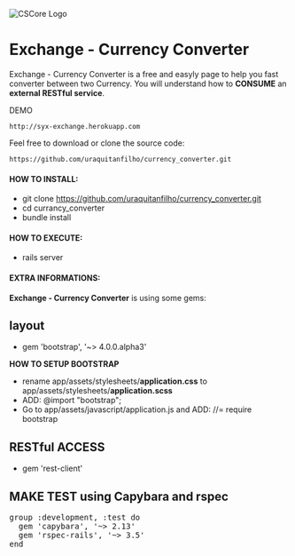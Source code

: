 ![CSCore Logo](http://www.syx.com.br/projetos/screenshot.png)


# Exchange - Currency Converter #

Exchange - Currency Converter is a free and easyly page to help you fast converter between two Currency.
You will understand how to **CONSUME** an **external RESTful service**.

DEMO

    http://syx-exchange.herokuapp.com

Feel free to download or clone the source code:

    https://github.com/uraquitanfilho/currency_converter.git


#### HOW TO INSTALL: ####
- git clone https://github.com/uraquitanfilho/currency_converter.git
- cd currancy_converter
- bundle install

#### HOW TO EXECUTE: ####
- rails server

#### EXTRA INFORMATIONS: ####
**Exchange - Currency Converter** is using some gems:

## layout ##
- gem 'bootstrap', '~> 4.0.0.alpha3'

**HOW TO SETUP BOOTSTRAP**
- rename app/assets/stylesheets/**application.css** to app/assets/stylesheets/**application.scss**
- ADD: @import "bootstrap";
- Go to  app/assets/javascript/application.js and ADD: //= require bootstrap

## RESTful ACCESS ##
- gem 'rest-client'

## MAKE TEST using Capybara and rspec ##
<pre>
group :development, :test do
  gem 'capybara', '~> 2.13'  
  gem 'rspec-rails', '~> 3.5'
end
</pre>
